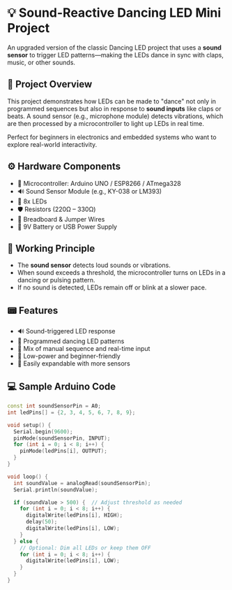 # 💡 Sound-Reactive Dancing LED Mini Project

An upgraded version of the classic Dancing LED project that uses a **sound sensor** to trigger LED patterns—making the LEDs dance in sync with claps, music, or other sounds.

## 🎯 Project Overview

This project demonstrates how LEDs can be made to "dance" not only in programmed sequences but also in response to **sound inputs** like claps or beats. A sound sensor (e.g., microphone module) detects vibrations, which are then processed by a microcontroller to light up LEDs in real time.

Perfect for beginners in electronics and embedded systems who want to explore real-world interactivity.

## ⚙️ Hardware Components

- 🧠 Microcontroller: Arduino UNO / ESP8266 / ATmega328
- 🔊 Sound Sensor Module (e.g., KY-038 or LM393)
- 🔴 8x LEDs
- 🛡️ Resistors (220Ω – 330Ω)
- 🔗 Breadboard & Jumper Wires
- 🔋 9V Battery or USB Power Supply

## 🔄 Working Principle

- The **sound sensor** detects loud sounds or vibrations.
- When sound exceeds a threshold, the microcontroller turns on LEDs in a dancing or pulsing pattern.
- If no sound is detected, LEDs remain off or blink at a slower pace.

## 📟 Features

- 🔊 Sound-triggered LED response
- 🧠 Programmed dancing LED patterns
- 🔀 Mix of manual sequence and real-time input
- 🔋 Low-power and beginner-friendly
- 📲 Easily expandable with more sensors

## 💻 Sample Arduino Code

```cpp
const int soundSensorPin = A0;
int ledPins[] = {2, 3, 4, 5, 6, 7, 8, 9};

void setup() {
  Serial.begin(9600);
  pinMode(soundSensorPin, INPUT);
  for (int i = 0; i < 8; i++) {
    pinMode(ledPins[i], OUTPUT);
  }
}

void loop() {
  int soundValue = analogRead(soundSensorPin);
  Serial.println(soundValue);

  if (soundValue > 500) {  // Adjust threshold as needed
    for (int i = 0; i < 8; i++) {
      digitalWrite(ledPins[i], HIGH);
      delay(50);
      digitalWrite(ledPins[i], LOW);
    }
  } else {
    // Optional: Dim all LEDs or keep them OFF
    for (int i = 0; i < 8; i++) {
      digitalWrite(ledPins[i], LOW);
    }
  }
}
